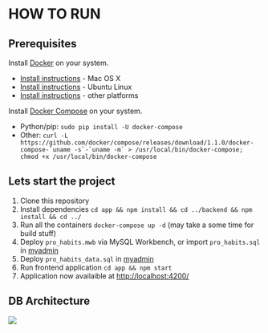 # HOW TO RUN

## Prerequisites

Install [Docker](https://www.docker.com/) on your system.

* [Install instructions](https://docs.docker.com/installation/mac/) - Mac OS X
* [Install instructions](https://docs.docker.com/installation/ubuntulinux/) - Ubuntu Linux
* [Install instructions](https://docs.docker.com/installation/) - other platforms

Install [Docker Compose](http://docs.docker.com/compose/) on your system.

* Python/pip: `sudo pip install -U docker-compose`
* Other: ``curl -L https://github.com/docker/compose/releases/download/1.1.0/docker-compose-`uname -s`-`uname -m` > /usr/local/bin/docker-compose; chmod +x /usr/local/bin/docker-compose``

## Lets start the project
1. Clone this repository
2. Install dependencies
```cd app && npm install && cd ../backend && npm install && cd ../```
3. Run all the containers ```docker-compose up -d``` (may take a some time for build stuff)
4. Deploy ```pro_habits.mwb``` via MySQL Workbench, or import ```pro_habits.sql``` in [myadmin](http://0.0.0.0:4022/)
5. Deploy ```pro_habits_data.sql``` in [myadmin](http://0.0.0.0:4022/)
6. Run frontend application ```cd app && npm start```
7. Application now availaible at [http://localhost:4200/](http://localhost:4200/)

## DB Architecture
<img src="https://github.com/ivanets/prohabits/pro_habits_mysql_arch.png?raw=true">